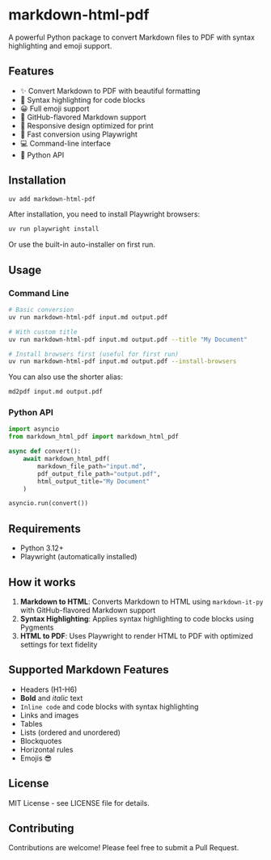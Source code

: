# markdown-html-pdf

A powerful Python package to convert Markdown files to PDF with syntax highlighting and emoji support.

## Features

- ✨ Convert Markdown to PDF with beautiful formatting
- 🎨 Syntax highlighting for code blocks
- 😀 Full emoji support
- 🔧 GitHub-flavored Markdown support
- 📱 Responsive design optimized for print
- 🚀 Fast conversion using Playwright
- 💻 Command-line interface
- 🐍 Python API

## Installation

```bash
uv add markdown-html-pdf
```

After installation, you need to install Playwright browsers:

```bash
uv run playwright install
```

Or use the built-in auto-installer on first run.

## Usage

### Command Line

```bash
# Basic conversion
uv run markdown-html-pdf input.md output.pdf

# With custom title
uv run markdown-html-pdf input.md output.pdf --title "My Document"

# Install browsers first (useful for first run)
uv run markdown-html-pdf input.md output.pdf --install-browsers
```

You can also use the shorter alias:

```bash
md2pdf input.md output.pdf
```

### Python API

```python
import asyncio
from markdown_html_pdf import markdown_html_pdf

async def convert():
    await markdown_html_pdf(
        markdown_file_path="input.md",
        pdf_output_file_path="output.pdf",
        html_output_title="My Document"
    )

asyncio.run(convert())
```

## Requirements

- Python 3.12+
- Playwright (automatically installed)

## How it works

1. **Markdown to HTML**: Converts Markdown to HTML using `markdown-it-py` with GitHub-flavored Markdown support
2. **Syntax Highlighting**: Applies syntax highlighting to code blocks using Pygments
3. **HTML to PDF**: Uses Playwright to render HTML to PDF with optimized settings for text fidelity

## Supported Markdown Features

- Headers (H1-H6)
- **Bold** and _italic_ text
- `Inline code` and code blocks with syntax highlighting
- Links and images
- Tables
- Lists (ordered and unordered)
- Blockquotes
- Horizontal rules
- Emojis 😎

## License

MIT License - see LICENSE file for details.

## Contributing

Contributions are welcome! Please feel free to submit a Pull Request.
